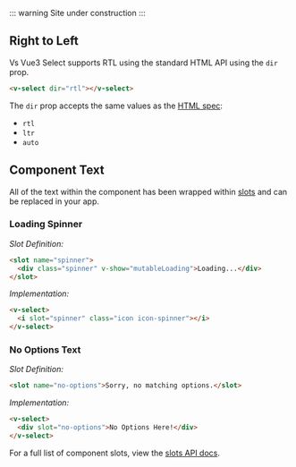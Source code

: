 ::: warning
Site under construction
:::

## Right to Left

Vs Vue3 Select supports RTL using the standard HTML API using the `dir` prop.

```html
<v-select dir="rtl"></v-select>
```

The `dir` prop accepts the same values as the
[HTML spec](https://developer.mozilla.org/en-US/docs/Web/HTML/Global_attributes/dir):

- `rtl`
- `ltr`
- `auto`

## Component Text

All of the text within the component has been wrapped within
[slots](https://vuejs.org/v2/guide/components.html#Content-Distribution-with-Slots)
and can be replaced in your app.

### Loading Spinner

_Slot Definition:_

```html
<slot name="spinner">
  <div class="spinner" v-show="mutableLoading">Loading...</div>
</slot>
```

_Implementation:_

```html
<v-select>
  <i slot="spinner" class="icon icon-spinner"></i>
</v-select>
```

### No Options Text

_Slot Definition:_

```html
<slot name="no-options">Sorry, no matching options.</slot>
```

_Implementation:_

```html
<v-select>
  <div slot="no-options">No Options Here!</div>
</v-select>
```

For a full list of component slots, view the [slots API docs](../api/slots.md).

